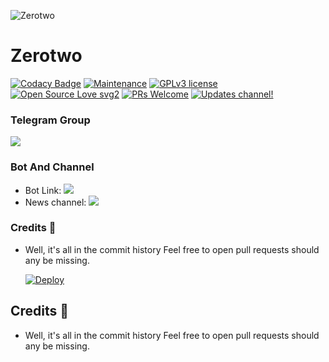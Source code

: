 ![Zerotwo](https://telegra.ph/file/5480c2bb0aef9d8715e76.jpg) 
# Zerotwo
[![Codacy Badge](https://api.codacy.com/project/badge/Grade/6141417ceaf84545bab6bd671503df51)](https://app.codacy.com/gh/AnimeKaizoku/SaitamaRobot?utm_source=github.com&utm_medium=referral&utm_content=AnimeKaizoku/SaitamaRobot&utm_campaign=Badge_Grade_Settings)  [![Maintenance](https://img.shields.io/badge/Maintained%3F-yes-green.svg)](https://github.com/AnimeKaizoku/SaitamaRobot/graphs/commit-activity) [![GPLv3 license](https://img.shields.io/badge/License-GPLv3-blue.svg)](https://perso.crans.org/besson/LICENSE.html) [![Open Source Love svg2](https://badges.frapsoft.com/os/v2/open-source.svg?v=103)](https://github.com/ellerbrock/open-source-badges/) [![PRs Welcome](https://img.shields.io/badge/PRs-welcome-brightgreen.svg?style=flat-square)](https://makeapullrequest.com) [![Updates channel!](https://img.shields.io/badge/Join%20Channel-!-red)](https://t.me/zerotwoupdate)

### Telegram Group
<p align="left">
<a href="https://t.me/ZerotwoSupport" alt="Telegram!"> <img src="https://aleen42.github.io/badges/src/telegram.svg" /> </a>

### Bot And Channel 
* Bot Link:  <a href="https://t.me/Misszero_bot" alt="Zerotwo bot"> <img src="https://img.shields.io/badge/%F0%9F%A4%96%20-Zerotwobot-pink" /> </a>
* News channel: <a  href="https://t.me/ZerotwoLog" alt="Gabi Logs"> <img  src="https://img.shields.io/badge/%F0%9F%92%A1-zerotwo%20Log%20Channel-9cf" /> </a>


### Credits 📍
* Well, it's all in the commit history 
Feel free to open pull requests should any be missing.


  [![Deploy](https://www.herokucdn.com/deploy/button.svg)](https://heroku.com/deploy?template=https://github.com/majid-nex/002.git)

## Credits 📍
* Well, it's all in the commit history 
Feel free to open pull requests should any be missing.
